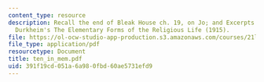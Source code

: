 ```yaml
---
content_type: resource
description: Recall the end of Bleak House ch. 19, on Jo; and Excerpts from Emile
  Durkheim's The Elementary Forms of the Religious Life (1915).
file: https://ol-ocw-studio-app-production.s3.amazonaws.com/courses/21l-481-victorian-literature-and-culture-spring-2003/391f19cd051a6a980fbd60ae5731efd9_ten_in_mem.pdf
file_type: application/pdf
resourcetype: Document
title: ten_in_mem.pdf
uid: 391f19cd-051a-6a98-0fbd-60ae5731efd9
---
```

